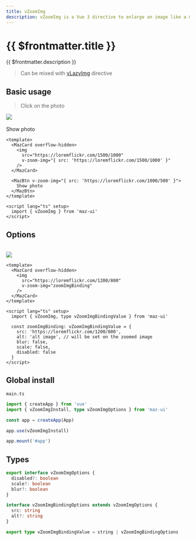 ```yaml
---
title: vZoomImg
description: vZoomImg is a Vue 3 directive to enlarge an image like a modal on click, if you have several images, you can pass them like a carousel
---
```


# {{ $frontmatter.title }}

{{ $frontmatter.description }}

> Can be mixed with [vLazyImg](./lazy-img.md) directive

## Basic usage

> Click on the photo

<MazCard overflow-hidden>
  <img
    src="https://loremflickr.com/1500/1000"
    v-zoom-img="{ src: 'https://loremflickr.com/1500/1000' }"
  />
</MazCard>
<br />
<br />
<MazBtn v-zoom-img="{ src: 'https://loremflickr.com/1000/500' }">
  Show photo
</MazBtn>

```vue
<template>
  <MazCard overflow-hidden>
    <img
      src="https://loremflickr.com/1500/1000"
      v-zoom-img="{ src: 'https://loremflickr.com/1500/1000' }"
    />
  </MazCard>

  <MazBtn v-zoom-img="{ src: 'https://loremflickr.com/1000/500' }">
    Show photo
  </MazBtn>
</template>

<script lang="ts" setup>
  import { vZoomImg } from 'maz-ui'
</script>
```

## Options

<br />

<MazCard overflow-hidden>
  <img
    src="https://loremflickr.com/1200/800"
    v-zoom-img="zoomImgBinding"
  />
</MazCard>

<script lang="ts" setup>
  import { vZoomImg } from 'maz-ui'

  const zoomImgBinding: vZoomImgBinding = {
    src: 'https://loremflickr.com/1200/800',
    alt: 'alt image',
    blur: false,
    scale: false,
    disabled: false
  }
</script>

```vue
<template>
  <MazCard overflow-hidden>
    <img
      src="https://loremflickr.com/1200/800"
      v-zoom-img="zoomImgBinding"
    />
  </MazCard>
</template>

<script lang="ts" setup>
  import { vZoomImg, type vZoomImgBindingValue } from 'maz-ui'

  const zoomImgBinding: vZoomImgBindingValue = {
    src: 'https://loremflickr.com/1200/800',
    alt: 'alt image', // will be set on the zoomed image
    blur: false,
    scale: false,
    disabled: false
  }
</script>
```

## Global install

`main.ts`

```typescript
import { createApp } from 'vue'
import { vZoomImgInstall, type vZoomImgOptions } from 'maz-ui'

const app = createApp(App)

app.use(vZoomImgInstall)

app.mount('#app')
```

## Types

```ts
export interface vZoomImgOptions {
  disabled?: boolean
  scale?: boolean
  blur?: boolean
}

interface vZoomImgBindingOptions extends vZoomImgOptions {
  src: string
  alt?: string
}

export type vZoomImgBindingValue = string | vZoomImgBindingOptions
```
